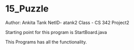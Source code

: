 # 15_Puzzle

Author: Ankita Tank
NetID- atank2
Class - CS 342
Project2 


Starting point for this program is StartBoard.java

This Programs has all the functionality.
